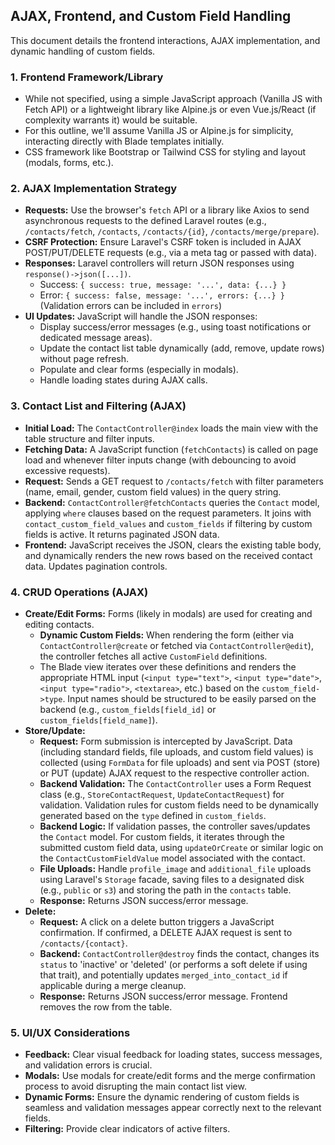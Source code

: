 ## AJAX, Frontend, and Custom Field Handling

This document details the frontend interactions, AJAX implementation, and dynamic handling of custom fields.

### 1. Frontend Framework/Library

- While not specified, using a simple JavaScript approach (Vanilla JS with Fetch API) or a lightweight library like Alpine.js or even Vue.js/React (if complexity warrants it) would be suitable.
- For this outline, we'll assume Vanilla JS or Alpine.js for simplicity, interacting directly with Blade templates initially.
- CSS framework like Bootstrap or Tailwind CSS for styling and layout (modals, forms, etc.).

### 2. AJAX Implementation Strategy

- **Requests:** Use the browser's `fetch` API or a library like Axios to send asynchronous requests to the defined Laravel routes (e.g., `/contacts/fetch`, `/contacts`, `/contacts/{id}`, `/contacts/merge/prepare`).
- **CSRF Protection:** Ensure Laravel's CSRF token is included in AJAX POST/PUT/DELETE requests (e.g., via a meta tag or passed with data).
- **Responses:** Laravel controllers will return JSON responses using `response()->json([...])`.
    - Success: `{ success: true, message: '...', data: {...} }`
    - Error: `{ success: false, message: '...', errors: {...} }` (Validation errors can be included in `errors`)
- **UI Updates:** JavaScript will handle the JSON responses:
    - Display success/error messages (e.g., using toast notifications or dedicated message areas).
    - Update the contact list table dynamically (add, remove, update rows) without page refresh.
    - Populate and clear forms (especially in modals).
    - Handle loading states during AJAX calls.

### 3. Contact List and Filtering (AJAX)

- **Initial Load:** The `ContactController@index` loads the main view with the table structure and filter inputs.
- **Fetching Data:** A JavaScript function (`fetchContacts`) is called on page load and whenever filter inputs change (with debouncing to avoid excessive requests).
- **Request:** Sends a GET request to `/contacts/fetch` with filter parameters (name, email, gender, custom field values) in the query string.
- **Backend:** `ContactController@fetchContacts` queries the `Contact` model, applying `where` clauses based on the request parameters. It joins with `contact_custom_field_values` and `custom_fields` if filtering by custom fields is active. It returns paginated JSON data.
- **Frontend:** JavaScript receives the JSON, clears the existing table body, and dynamically renders the new rows based on the received contact data. Updates pagination controls.

### 4. CRUD Operations (AJAX)

- **Create/Edit Forms:** Forms (likely in modals) are used for creating and editing contacts.
    - **Dynamic Custom Fields:** When rendering the form (either via `ContactController@create` or fetched via `ContactController@edit`), the controller fetches all active `CustomField` definitions.
    - The Blade view iterates over these definitions and renders the appropriate HTML input (`<input type="text">`, `<input type="date">`, `<input type="radio">`, `<textarea>`, etc.) based on the `custom_field->type`. Input names should be structured to be easily parsed on the backend (e.g., `custom_fields[field_id]` or `custom_fields[field_name]`).
- **Store/Update:**
    - **Request:** Form submission is intercepted by JavaScript. Data (including standard fields, file uploads, and custom field values) is collected (using `FormData` for file uploads) and sent via POST (store) or PUT (update) AJAX request to the respective controller action.
    - **Backend Validation:** The `ContactController` uses a Form Request class (e.g., `StoreContactRequest`, `UpdateContactRequest`) for validation. Validation rules for custom fields need to be dynamically generated based on the `type` defined in `custom_fields`.
    - **Backend Logic:** If validation passes, the controller saves/updates the `Contact` model. For custom fields, it iterates through the submitted custom field data, using `updateOrCreate` or similar logic on the `ContactCustomFieldValue` model associated with the contact.
    - **File Uploads:** Handle `profile_image` and `additional_file` uploads using Laravel's `Storage` facade, saving files to a designated disk (e.g., `public` or `s3`) and storing the path in the `contacts` table.
    - **Response:** Returns JSON success/error message.
- **Delete:**
    - **Request:** A click on a delete button triggers a JavaScript confirmation. If confirmed, a DELETE AJAX request is sent to `/contacts/{contact}`.
    - **Backend:** `ContactController@destroy` finds the contact, changes its `status` to 'inactive' or 'deleted' (or performs a soft delete if using that trait), and potentially updates `merged_into_contact_id` if applicable during a merge cleanup.
    - **Response:** Returns JSON success/error message. Frontend removes the row from the table.

### 5. UI/UX Considerations

- **Feedback:** Clear visual feedback for loading states, success messages, and validation errors is crucial.
- **Modals:** Use modals for create/edit forms and the merge confirmation process to avoid disrupting the main contact list view.
- **Dynamic Forms:** Ensure the dynamic rendering of custom fields is seamless and validation messages appear correctly next to the relevant fields.
- **Filtering:** Provide clear indicators of active filters.

